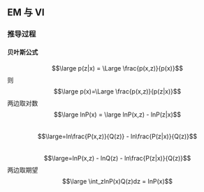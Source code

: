 ## EM 与 VI
### 推导过程
#### 贝叶斯公式
$$\large p(z|x) = \Large \frac{p(x,z)}{p(x)}$$ 
则 $$\large p(x)=\Large \frac{p(x,z)}{p(z|x)}$$
两边取对数
$$\large lnP(x) = \large lnP(x,z) - lnP(z|x)$$
&ensp;&ensp;&ensp;&ensp;&ensp;&ensp;&ensp;&ensp;$$\large=ln\frac{P(x,z)}{Q(z)} - ln\frac{P(z|x)}{Q(z)}$$
&ensp;&ensp;&ensp;&ensp;&ensp;&ensp;&ensp;&ensp;$$\large=lnP(x,z) - lnQ(z) - ln\frac{P(z|x)}{Q(z)}$$
两边取期望
$$\large \int_zlnP(x)Q(z)dz = lnP(x)$$
&ensp;&ensp;&ensp;&ensp;&ensp;&ensp;&ensp;&ensp;$$$$


